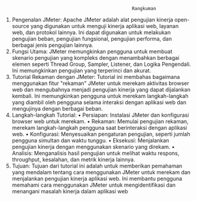                                                     Rangkuman

1. Pengenalan JMeter: Apache JMeter adalah alat pengujian kinerja open-source yang digunakan untuk menguji kinerja aplikasi web, layanan web, dan protokol lainnya. Ini dapat digunakan untuk melakukan pengujian beban, pengujian fungsional, pengujian performa, dan berbagai jenis pengujian lainnya.
2. Fungsi Utama: JMeter memungkinkan pengguna untuk membuat skenario pengujian yang kompleks dengan menambahkan berbagai elemen seperti Thread Group, Sampler, Listener, dan Logika Pengendali. Ini memungkinkan pengujian yang terperinci dan akurat.
3. Tutorial Rekaman dengan JMeter: Tutorial ini membahas bagaimana menggunakan fitur "rekaman" JMeter untuk merekam aktivitas browser web dan mengubahnya menjadi pengujian kinerja yang dapat dijalankan kembali. Ini memungkinkan pengguna untuk merekam langkah-langkah yang diambil oleh pengguna selama interaksi dengan aplikasi web dan mengujinya dengan berbagai beban.
4. Langkah-langkah Tutorial:
   • Persiapan: Instalasi JMeter dan konfigurasi browser web untuk merekam.
   • Rekaman: Memulai pengujian rekaman, merekam langkah-langkah pengguna saat berinteraksi dengan aplikasi web.
   • Konfigurasi: Menyesuaikan pengaturan pengujian, seperti jumlah pengguna simultan dan waktu tunggu.
   • Eksekusi: Menjalankan pengujian kinerja dengan menggunakan skenario yang direkam.
   • Analisis: Menganalisis hasil pengujian untuk melihat waktu respons, throughput, kesalahan, dan metrik kinerja lainnya.
5. Tujuan: Tujuan dari tutorial ini adalah untuk memberikan pemahaman yang mendalam tentang cara menggunakan JMeter untuk merekam dan menjalankan pengujian kinerja aplikasi web. Ini membantu pengguna memahami cara menggunakan JMeter untuk mengidentifikasi dan menangani masalah kinerja dalam aplikasi web
